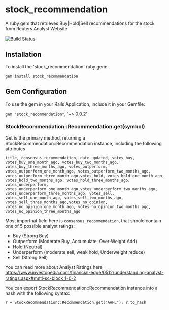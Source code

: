 # stock_recommendation

A ruby gem that retrieves Buy|Hold|Sell recommendations for the stock from Reuters Analyst Website

[![Build Status](https://travis-ci.org/brujeo/stock_recommendation.svg?branch=master)](https://travis-ci.org/brujeo/stock_recommendation)

## Installation

To install the 'stock_recommendation' ruby gem:

`gem install stock_recommendation`

## Gem Configuration

To use the gem in your Rails Application, include it in your Gemfile:

`gem "stock_recommendation"`, '~> 0.0.2'

### StockRecommendation::Recommendation.get(symbol)

Get is the primary method, returning a StockRecommendation::Recommendation instance, including the following attributes

`title, consensus_recommendation, date_updated, votes_buy, votes_buy_one_month_ago, votes_buy_two_months_ago, votes_buy_three_months_ago, votes_outperform, votes_outperform_one_month_ago, votes_outperform_two_months_ago, votes_outperform_three_month_ago,votes_hold, votes_hold_one_month_ago, votes_hold_two_months_ago, votes_hold_three_months_ago, votes_underperform, votes_underperform_one_month_ago,votes_underperform_two_months_ago, votes_underperform_three_months_ago, votes_sell, votes_sell_one_month_ago, votes_sell_two_months_ago, votes_sell_three_months_ago,votes_no_opinion, votes_no_opinion_one_month_ago, votes_no_opinion_two_months_ago, votes_no_opinion_three_months_ago`

Most importnat field here is `consensus_recommendation`, that should contain one of 5 possible analyst ratings:
  - Buy             (Strong Buy)
  - Outperform      (Moderate Buy, Accumulate, Over-Weight Add)
  - Hold            (Neutral)
  - Underperform    (moderate sell, weak hold, Underweight reduce)
  - Sell            (Strong Sell)

You can read more about Analyst Ratings here
https://www.investopedia.com/financial-edge/0512/understanding-analyst-ratings.aspx#mntl-sc-block_1-0-2



You can export StockRecommendation::Recommendation instance into a hash with the following syntax:

`r = StockRecommendation::Recommendation.get("AAPL"); r.to_hash`
